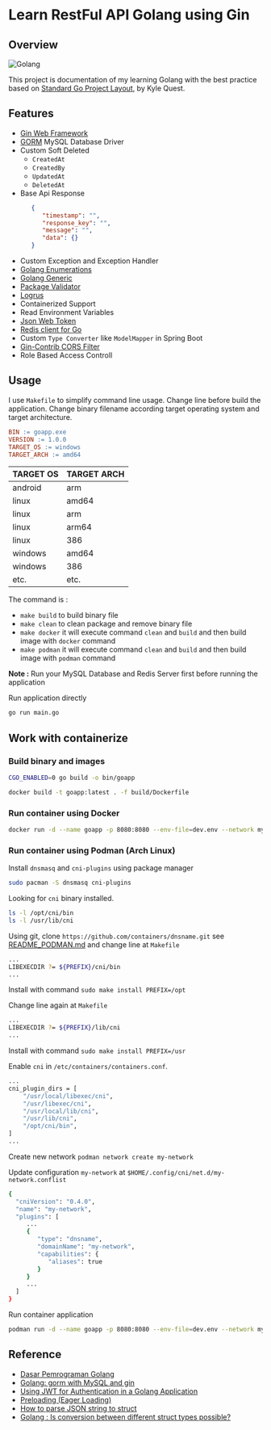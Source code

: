 # Learn RestFul API Golang using Gin

## Overview

![Golang](https://www.seekpng.com/png/detail/399-3990193_building-a-go-web-app-from-scratch-to.png)

This project is documentation of my learning Golang with the best practice based on [Standard Go Project Layout](https://github.com/golang-standards/project-layout/), by Kyle Quest.

## Features
- [Gin Web Framework](https://gin-gonic.com/)
- [GORM](https://gorm.io/index.html) MySQL Database Driver
- Custom Soft Deleted
   - `CreatedAt`
   - `CreatedBy`
   - `UpdatedAt`
   - `DeletedAt`
- Base Api Response
   ```json
      {
         "timestamp": "",
         "response_key": "",
         "message": "",
         "data": {}
      }
   ```
- Custom Exception and Exception Handler
- [Golang Enumerations](https://levelup.gitconnected.com/implementing-enums-in-golang-9537c433d6e2)
- [Golang Generic](https://go.dev/doc/tutorial/generics)
- [Package Validator](https://pkg.go.dev/github.com/go-playground/validator/v10)
- [Logrus](https://pkg.go.dev/github.com/sirupsen/logrus)
- Containerized Support
- Read Environment Variables
- [Json Web Token](https://pkg.go.dev/github.com/golang-jwt/jwt/v4)
- [Redis client for Go](https://github.com/go-redis/redis)
- Custom `Type Converter` like `ModelMapper` in Spring Boot
- [Gin-Contrib CORS Filter](https://github.com/gin-contrib/cors)
- Role Based Access Controll

## Usage

I use `Makefile` to simplify command line usage. Change line before build the application. Change binary filename according target operating system and target architecture.

```Makefile
BIN := goapp.exe
VERSION := 1.0.0
TARGET_OS := windows
TARGET_ARCH := amd64
```

|TARGET OS|TARGET ARCH|
|---|---|
|android|arm|
|linux|amd64|
|linux|arm|
|linux|arm64|
|linux|386|
|windows|amd64|
|windows|386|
|etc.|etc.|

The command is :

- `make build` to build binary file
- `make clean` to clean package and remove binary file
- `make docker` it will execute command `clean` and `build` and then build image with `docker` command
- `make podman` it will execute command `clean` and `build` and then build image with `podman` command

**Note :** Run your MySQL Database and Redis Server first before running the application

Run application directly
```bash
go run main.go
```

## Work with containerize

### Build binary and images

```bash
CGO_ENABLED=0 go build -o bin/goapp

docker build -t goapp:latest . -f build/Dockerfile
```

### Run container using Docker

```bash
docker run -d --name goapp -p 8080:8080 --env-file=dev.env --network my-network goapp
```

### Run container using Podman (Arch Linux)

Install `dnsmasq` and `cni-plugins` using package manager

```bash
sudo pacman -S dnsmasq cni-plugins
```
Looking for `cni` binary installed.

```bash
ls -l /opt/cni/bin
ls -l /usr/lib/cni
```

Using git, clone `https://github.com/containers/dnsname.git` see [README_PODMAN.md](https://github.com/containers/dnsname/blob/main/README_PODMAN.md) and change line at `Makefile`

```bash
...
LIBEXECDIR ?= ${PREFIX}/cni/bin
...
```

Install with command `sudo make install PREFIX=/opt`

Change line again at `Makefile`

```bash
...
LIBEXECDIR ?= ${PREFIX}/lib/cni
...
```

Install with command `sudo make install PREFIX=/usr`

Enable `cni` in `/etc/containers/containers.conf`.

```bash
...
cni_plugin_dirs = [
    "/usr/local/libexec/cni",
    "/usr/libexec/cni",
    "/usr/local/lib/cni",
    "/usr/lib/cni",
    "/opt/cni/bin",
]
...
```
Create new network `podman network create my-network`

Update configuration `my-network` at `$HOME/.config/cni/net.d/my-network.conflist`

```bash
{
  "cniVersion": "0.4.0",
  "name": "my-network",
  "plugins": [
     ...
     {
        "type": "dnsname",
        "domainName": "my-network",
        "capabilities": {
           "aliases": true
        }
     }
     ...
  ]
}
```

Run container application

```bash
podman run -d --name goapp -p 8080:8080 --env-file=dev.env --network my-network goapp
```

## Reference
- [Dasar Pemrograman Golang](https://dasarpemrogramangolang.novalagung.com/)
- [Golang: gorm with MySQL and gin](https://blog.canopas.com/golang-gorm-with-mysql-and-gin-ab876f406244)
- [Using JWT for Authentication in a Golang Application](https://codeburst.io/using-jwt-for-authentication-in-a-golang-application-e0357d579ce2)
- [Preloading (Eager Loading)](https://gorm.io/docs/preload.html)
- [How to parse JSON string to struct](https://stackoverflow.com/questions/47270595/how-to-parse-json-string-to-struct)
- [Golang : Is conversion between different struct types possible?](https://stackoverflow.com/questions/24613271/golang-is-conversion-between-different-struct-types-possible)